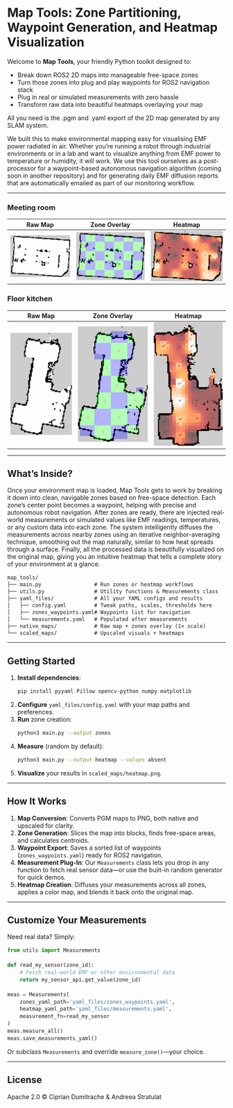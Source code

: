 # Map Tools: Zone Partitioning, Waypoint Generation, and Heatmap Visualization

Welcome to **Map Tools**, your friendly Python toolkit designed to:

- Break down ROS2 2D maps into manageable free-space zones
- Turn those zones into plug and play waypoints for ROS2 navigation stack
- Plug in real or simulated measurements with zero hassle
- Transform raw data into beautiful heatmaps overlaying your map


All you need is the .pgm and .yaml export of the 2D map generated by any SLAM system. 

We built this to make environmental mapping easy for visualising EMF power radiated in air. Whether you’re running a robot through industrial environments or in a lab and want to visualize anything from EMF power to temperature or humidity, it will work. We use this tool ourselves as a post-processor for a waypoint-based autonomous navigation algorithm (coming soon in another repository) and for generating daily EMF diffusion reports that are automatically emailed as part of our monitoring workflow.

---
### Meeting room

| Raw Map | Zone Overlay | Heatmap |
|:-------:|:------------:|:-------:|
| ![EnvA Raw](scaled_maps/raw_map.png) | ![EnvA Zones](scaled_maps/zones_overlay.png) | ![EnvA Heatmap](scaled_maps/heatmap.png) |

### Floor kitchen

| Raw Map | Zone Overlay | Heatmap |
|:-------:|:------------:|:-------:|
| ![EnvB Raw](scaled_maps/raw_map_2.png) | ![EnvB Zones](scaled_maps/zones_overlay_2.png) | ![EnvB Heatmap](scaled_maps/heatmap_2.png) |

---

## What’s Inside?
Once your environment map is loaded, Map Tools gets to work by breaking it down into clean, navigable zones based on free-space detection. Each zone’s center point becomes a waypoint, helping with precise and autonomous robot navigation. After zones are ready, there are injected real-world measurements or simulated values like EMF readings, temperatures, or any custom data into each zone. The system intelligently diffuses the measurements across nearby zones using an iterative neighbor-averaging technique, smoothing out the map naturally, similar to how heat spreads through a surface. Finally, all the processed data is beautifully visualized on the original map, giving you an intuitive heatmap that tells a complete story of your environment at a glance.

```text
map_tools/
├── main.py                 # Run zones or heatmap workflows
├── utils.py                # Utility functions & Measurements class
├── yaml_files/             # All your YAML configs and results
│   ├── config.yaml         # Tweak paths, scales, thresholds here
│   ├── zones_waypoints.yaml# Waypoints list for navigation
│   └── measurements.yaml   # Populated after measurements
├── native_maps/            # Raw map + zones overlay (1× scale)
└── scaled_maps/            # Upscaled visuals + heatmaps
```

---

## Getting Started

1. **Install dependencies**:
   ```bash
   pip install pyyaml Pillow opencv-python numpy matplotlib
   ```
2. **Configure** `yaml_files/config.yaml` with your map paths and preferences.
3. **Run** zone creation:
   ```bash
   python3 main.py --output zones
   ```
4. **Measure** (random by default):
   ```bash
   python3 main.py --output heatmap --values absent
   ```
5. **Visualize** your results in `scaled_maps/heatmap.png`.

---

## How It Works

1. **Map Conversion**: Converts PGM maps to PNG, both native and upscaled for clarity.
2. **Zone Generation**: Slices the map into blocks, finds free-space areas, and calculates centroids.
3. **Waypoint Export**: Saves a sorted list of waypoints (`zones_waypoints.yaml`) ready for ROS2 navigation.
4. **Measurement Plug-In**: Our `Measurements` class lets you drop in any function to fetch real sensor data—or use the built-in random generator for quick demos.
5. **Heatmap Creation**: Diffuses your measurements across all zones, applies a color map, and blends it back onto the original map.

---

## Customize Your Measurements

Need real data? Simply:

```python
from utils import Measurements

def read_my_sensor(zone_id):
    # Fetch real-world EMF or other environmental data
    return my_sensor_api.get_value(zone_id)

meas = Measurements(
    zones_yaml_path='yaml_files/zones_waypoints.yaml',
    heatmap_yaml_path='yaml_files/measurements.yaml',
    measurement_fn=read_my_sensor
)
meas.measure_all()
meas.save_measurements_yaml()
```

Or subclass `Measurements` and override `measure_zone()`—your choice.

---

## License

Apache 2.0 © Ciprian Dumitrache & Andreea Stratulat

